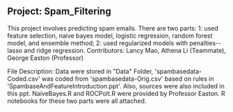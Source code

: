 ## Project: Spam_Filtering
This project involves predicting spam emails. 
There are two parts: 
1: used feature selection, naive bayes model, logistic regression, random forest model, and ensemble method; 
2: used regularized models with penalties--lasso and ridge regression. 
Contributors: Lancy Mao, Athena Li (Teammate), George Easton (Professor)

File Description:
Data were stored in "Data" Folder, 'spambasedata-Coded.csv' was coded from 'spambasedata-Orig.csv' based on rules in 'SpambaseAndFeatureIntroduction.ppt'.
Also, sources were also included in this ppt.
NaiveBayes.R and ROCPolt.R were provided by Professor Easton.
R notebooks for these two parts were all attached.
